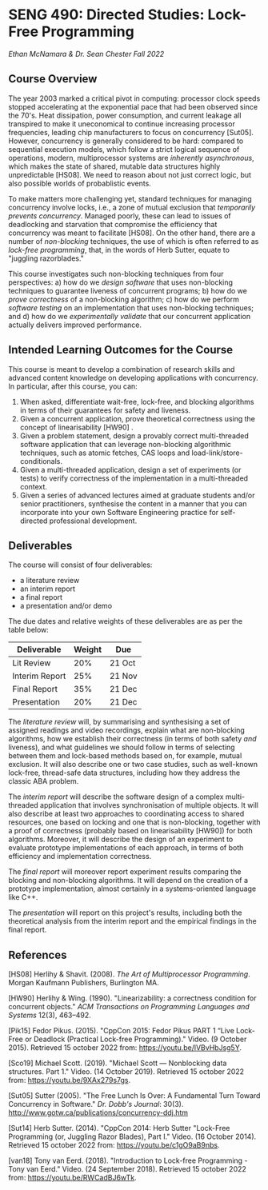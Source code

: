 # SENG 490: Directed Studies: Lock-Free Programming

_Ethan McNamara & Dr. Sean Chester_
_Fall 2022_

## Course Overview

The year 2003 marked a critical pivot in computing: processor clock speeds stopped accelerating at the exponential pace that had been observed since the 70's. Heat dissipation, power consumption, and current leakage all transpired to make it uneconomical to continue increasing processor frequencies, leading chip manufacturers to focus on concurrency [Sut05]. However, concurrency is generally considered to be hard: compared to sequential execution models, which follow a strict logical sequence of operations, modern, multiprocessor systems are _inherently asynchronous_, which makes the state of shared, mutable data structures highly unpredictable [HS08]. We need to reason about not just correct logic, but also possible worlds of probablistic events.

To make matters more challenging yet, standard techniques for managing concurrency involve locks, i.e., a zone of mutual exclusion that _temporarily prevents concurrency_. Managed poorly, these can lead to issues of deadlocking and starvation that compromise the efficiency that concurrency was meant to facilitate [HS08]. On the other hand, there are a number of _non-blocking_ techniques, the use of which is often referred to as _lock-free programming_, that, in the words of Herb Sutter, equate to "juggling razorblades."

This course investigates such non-blocking techniques from four perspectives: a) how do we _design software_ that uses non-blocking techniques to guarantee liveness of concurrent programs; b) how do we _prove correctness_ of a non-blocking algorithm; c) how do we perform _software testing_ on an implementation that uses non-blocking techniques; and d) how do we _experimentally validate_ that our concurrent application actually delivers improved performance.

## Intended Learning Outcomes for the Course

This course is meant to develop a combination of research skills and advanced content knowledge on developing applications with concurrency. In particular, after this course, you can:

1. When asked, differentiate wait-free, lock-free, and blocking algorithms in terms of their guarantees for safety and liveness.
2. Given a concurrent application, prove theoretical correctness using the concept of linearisability [HW90] .
3. Given a problem statement, design a provably correct multi-threaded software application that can leverage non-blocking algorithmic techniques, such as atomic fetches, CAS loops and load-link/store-conditionals.
4. Given a multi-threaded application, design a set of experiments (or tests) to verify correctness of the implementation in a multi-threaded context.
5. Given a series of advanced lectures aimed at graduate students and/or senior practitioners, synthesise the content in a manner that you can incorporate into your own Software Engineering practice for self-directed professional development.

## Deliverables

The course will consist of four deliverables:
- a literature review
- an interim report
- a final report
- a presentation and/or demo

The due dates and relative weights of these deliverables are as per the table below:

| **Deliverable** | **Weight** | **Due** |
|-----------------|------------|---------|
| Lit Review      | 20%        | 21 Oct  |
| Interim Report  | 25%        | 21 Nov  |
| Final Report    | 35%        | 21 Dec  |
| Presentation    | 20%        | 21 Dec  |

The _literature review_ will, by summarising and synthesising a set of assigned readings and video recordings, explain what are non-blocking algorithms, how we establish their correctness (in terms of both safety *and* liveness), and what guidelines we should follow in terms of selecting between them and lock-based methods based on, for example, mutual exclusion. It will also describe one or two case studies, such as well-known lock-free, thread-safe data structures, including how they address the classic ABA problem.

The _interim report_ will describe the software design of a complex multi-threaded application that involves synchronisation of multiple objects. It will also describe at least two approaches to coordinating access to shared resources, one based on locking and one that is non-blocking, together with a proof of correctness (probably based on linearisability [HW90]) for both algorithms. Moreover, it will describe the design of an experiment to evaluate prototype implementations of each approach, in terms of both efficiency and implementation correctness.

The _final report_ will moreover report experiment results comparing the blocking and non-blocking algorithms. It will depend on the creation of a prototype implementation, almost certainly in a systems-oriented language like C++.

The _presentation_ will report on this project's results, including both the theoretical analysis from the interim report and the empirical findings in the final report.


## References

[HS08] Herlihy & Shavit. (2008). _The Art of Multiprocessor Programming_. Morgan Kaufmann Publishers, Burlington MA.

[HW90] Herlihy & Wing. (1990). "Linearizability: a correctness condition for concurrent objects." _ACM Transactions on Programming Languages and Systems_ 12(3), 463–492.

[Pik15] Fedor Pikus. (2015). "CppCon 2015: Fedor Pikus PART 1 “Live Lock-Free or Deadlock (Practical Lock-free Programming)." Video. (9 October 2015). Retrieved 15 october 2022 from: https://youtu.be/lVBvHbJsg5Y.

[Sco19] Michael Scott. (2019). "Michael Scott — Nonblocking data structures. Part 1." Video. (14 October 2019). Retrieved 15 october 2022 from: https://youtu.be/9XAx279s7gs.

[Sut05] Sutter (2005). "The Free Lunch Is Over: A Fundamental Turn Toward Concurrency in Software." _Dr. Dobb's Journal_: 30(3). http://www.gotw.ca/publications/concurrency-ddj.htm

[Sut14] Herb Sutter. (2014). "CppCon 2014: Herb Sutter "Lock-Free Programming (or, Juggling Razor Blades), Part I." Video. (16 October 2014). Retrieved 15 october 2022 from: https://youtu.be/c1gO9aB9nbs.

[van18] Tony van Eerd. (2018). "Introduction to Lock-free Programming - Tony van Eerd." Video. (24 September 2018). Retrieved 15 october 2022 from: https://youtu.be/RWCadBJ6wTk.
